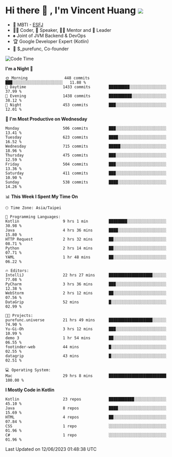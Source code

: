 # Hi there 👋 , I'm Vincent Huang ![](https://komarev.com/ghpvc/?username=Jian-Min-Huang)
- 👀 MBTI - [ESFJ](https://www.16personalities.com/esfj-personality)
- 👨‍💻 Coder, 🎤 Speaker, 👨‍🏫 Mentor and 🚀 Leader
- ♠️ Joint of JVM Backend & DevOps
- 🏆 Google Developer Expert (Kotlin)
- 💼 $_purefunc, Co-founder

<!--START_SECTION:waka-->
![Code Time](http://img.shields.io/badge/Code%20Time-2%2C150%20hrs%2030%20mins-blue)

**I'm a Night 🦉** 

```text
🌞 Morning                448 commits         ███░░░░░░░░░░░░░░░░░░░░░░   11.88 % 
🌆 Daytime                1433 commits        █████████░░░░░░░░░░░░░░░░   37.99 % 
🌃 Evening                1438 commits        ██████████░░░░░░░░░░░░░░░   38.12 % 
🌙 Night                  453 commits         ███░░░░░░░░░░░░░░░░░░░░░░   12.01 % 
```
📅 **I'm Most Productive on Wednesday** 

```text
Monday                   506 commits         ███░░░░░░░░░░░░░░░░░░░░░░   13.41 % 
Tuesday                  623 commits         ████░░░░░░░░░░░░░░░░░░░░░   16.52 % 
Wednesday                715 commits         █████░░░░░░░░░░░░░░░░░░░░   18.96 % 
Thursday                 475 commits         ███░░░░░░░░░░░░░░░░░░░░░░   12.59 % 
Friday                   504 commits         ███░░░░░░░░░░░░░░░░░░░░░░   13.36 % 
Saturday                 411 commits         ███░░░░░░░░░░░░░░░░░░░░░░   10.90 % 
Sunday                   538 commits         ████░░░░░░░░░░░░░░░░░░░░░   14.26 % 
```


📊 **This Week I Spent My Time On** 

```text
🕑︎ Time Zone: Asia/Taipei

💬 Programming Languages: 
Kotlin                   9 hrs 1 min         ████████░░░░░░░░░░░░░░░░░   30.98 % 
Java                     4 hrs 36 mins       ████░░░░░░░░░░░░░░░░░░░░░   15.80 % 
HTTP Request             2 hrs 32 mins       ██░░░░░░░░░░░░░░░░░░░░░░░   08.71 % 
Python                   2 hrs 14 mins       ██░░░░░░░░░░░░░░░░░░░░░░░   07.71 % 
YAML                     1 hr 48 mins        ██░░░░░░░░░░░░░░░░░░░░░░░   06.22 % 

🔥 Editors: 
IntelliJ                 22 hrs 27 mins      ███████████████████░░░░░░   77.08 % 
PyCharm                  3 hrs 36 mins       ███░░░░░░░░░░░░░░░░░░░░░░   12.38 % 
WebStorm                 2 hrs 12 mins       ██░░░░░░░░░░░░░░░░░░░░░░░   07.56 % 
DataGrip                 52 mins             █░░░░░░░░░░░░░░░░░░░░░░░░   02.99 % 

🐱‍💻 Projects: 
purefunc.universe        21 hrs 49 mins      ███████████████████░░░░░░   74.90 % 
Yu-Gi-Oh                 3 hrs 12 mins       ███░░░░░░░░░░░░░░░░░░░░░░   10.99 % 
demo 3                   1 hr 54 mins        ██░░░░░░░░░░░░░░░░░░░░░░░   06.55 % 
footinder-web            44 mins             █░░░░░░░░░░░░░░░░░░░░░░░░   02.55 % 
datagrip                 43 mins             █░░░░░░░░░░░░░░░░░░░░░░░░   02.51 % 

💻 Operating System: 
Mac                      29 hrs 8 mins       █████████████████████████   100.00 % 
```

**I Mostly Code in Kotlin** 

```text
Kotlin                   23 repos            ███████████░░░░░░░░░░░░░░   45.10 % 
Java                     8 repos             ████░░░░░░░░░░░░░░░░░░░░░   15.69 % 
HTML                     4 repos             ██░░░░░░░░░░░░░░░░░░░░░░░   07.84 % 
CSS                      1 repo              ░░░░░░░░░░░░░░░░░░░░░░░░░   01.96 % 
C#                       1 repo              ░░░░░░░░░░░░░░░░░░░░░░░░░   01.96 % 
```




 Last Updated on 12/06/2023 01:48:38 UTC
<!--END_SECTION:waka-->
